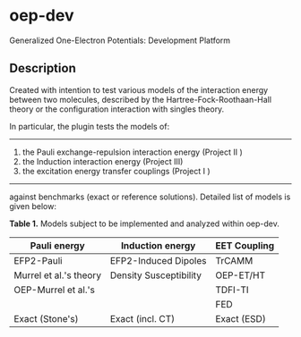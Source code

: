 oep-dev
=======

Generalized One-Electron Potentials: Development Platform

Description
-----------

Created with intention to test various models of the interaction energy 
between two molecules, described by the Hartree-Fock-Roothaan-Hall theory 
or the configuration interaction with singles theory. 

In particular, the plugin tests the models of:

*******
  1. the Pauli exchange-repulsion interaction energy    (Project II ) 
  2. the Induction interaction energy                   (Project III)
  3. the excitation energy transfer couplings           (Project I  )
*******

against benchmarks (exact or reference solutions). Detailed list of models 
is given below:

**Table 1.** Models subject to be implemented and analyzed within oep-dev.

 | Pauli energy             | Induction energy         | EET Coupling         |
 |--------------------------|--------------------------|----------------------|
 | EFP2-Pauli               | EFP2-Induced Dipoles     | TrCAMM               |
 | Murrel et al.'s theory   | Density Susceptibility   | OEP-ET/HT            |
 | OEP-Murrel et al.'s      |                          | TDFI-TI              |
 |                          |                          | FED                  |
 | Exact (Stone's)          | Exact (incl. CT)         | Exact (ESD)          |


